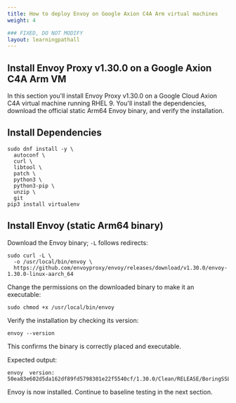```yaml
---
title: How to deploy Envoy on Google Axion C4A Arm virtual machines
weight: 4

### FIXED, DO NOT MODIFY
layout: learningpathall
---
```



## Install Envoy Proxy v1.30.0 on a Google Axion C4A Arm VM
In this section you'll install Envoy Proxy v1.30.0 on a Google Cloud Axion C4A virtual machine running RHEL 9. You'll install the dependencies, download the official static Arm64 Envoy binary, and verify the installation. 

## Install Dependencies

```console
sudo dnf install -y \
  autoconf \
  curl \
  libtool \
  patch \
  python3 \
  python3-pip \
  unzip \
  git
pip3 install virtualenv
```

## Install Envoy (static Arm64 binary)

Download the Envoy binary; `-L` follows redirects:

```console
sudo curl -L \
  -o /usr/local/bin/envoy \
  https://github.com/envoyproxy/envoy/releases/download/v1.30.0/envoy-1.30.0-linux-aarch_64
```
Change the permissions on the downloaded binary to make it an executable:

```console
sudo chmod +x /usr/local/bin/envoy
```
Verify the installation by checking its version:

```console
envoy --version
```
This confirms the binary is correctly placed and executable.

Expected output:

```output
envoy  version: 50ea83e602d5da162df89fd5798301e22f5540cf/1.30.0/Clean/RELEASE/BoringSSL
```
Envoy is now installed. Continue to baseline testing in the next section.
